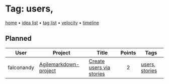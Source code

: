 # Tag: users,

[home](../index.md) • [idea list](../ideas.md) • [tag list](../tags.md) • [velocity](../velocity.md) • [timeline](../timeline.md)

## Planned
| User | Project | Title | Points | Tags |
|---|---|---|:---:|---|
| falconandy | [Agilemarkdown-project](../agilemarkdown-project.md) | [Create users via stories](../agilemarkdown-project/Create-users-via-stories.md) | 2 | [users,](users.md) [stories](stories.md) |
